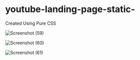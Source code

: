 # youtube-landing-page-static-
Created Using Pure CSS

![Screenshot (59)](https://user-images.githubusercontent.com/78983125/210276130-157f5d8f-2335-4751-af3c-020b24feb770.png)

![Screenshot (60)](https://user-images.githubusercontent.com/78983125/210276136-6302ea3f-ee4d-4d18-8c53-0bcf385b4457.png)

![Screenshot (61)](https://user-images.githubusercontent.com/78983125/210276139-ff92faa2-3f05-48f3-a320-65f72b84756d.png)
